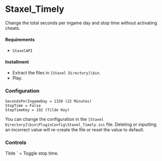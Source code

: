 # Staxel_Timely
Change the total seconds per ingame day and stop time without activating cheats.


#### Requirements
* `StaxelAPI`

#### Installment
* Extract the files in `[Staxel Directory]\bin`.
* Play.


### Configuration
```
SecondsPerIngameDay = 1320 (22 Minutes)
StopTime = False
StopTimeKey = 192 (Tilde Key)
```

You can change the configuration in the `[Staxel Directory]\bin\PluginConfig\Staxel_Timely.ini` file. Deleting or inputting an incorrect value will re-create the file or reset the value to default.


### Controls
Tilde ` = Toggle stop time.
